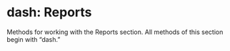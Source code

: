 # dash: Reports

Methods for working with the Reports section. All methods of this section begin with “dash.”


